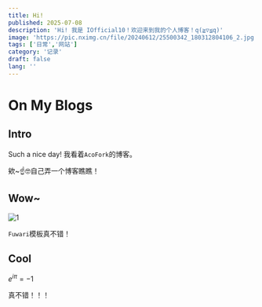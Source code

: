 ```yaml
---
title: Hi!
published: 2025-07-08
description: 'Hi! 我是 IOfficial10！欢迎来到我的个人博客！q(≧▽≦q)'
image: 'https://pic.nximg.cn/file/20240612/25500342_180312804106_2.jpg'
tags: ['日常','网站']
category: '记录'
draft: false 
lang: ''
---
```


# On My Blogs

## Intro

Such a nice day! 我看着`AcoFork`的博客。

欸~☝🤓自己弄一个博客瞧瞧！

## Wow~

![1](https://ts3.tc.mm.bing.net/th/id/OIP-C.mqs2pvcUWMr09EUoI0PKawHaE7?rs=1&pid=ImgDetMain&o=7&rm=3)

`Fuwari`模板真不错！

## Cool

$e^{i\pi}=-1$

真不错！！！
